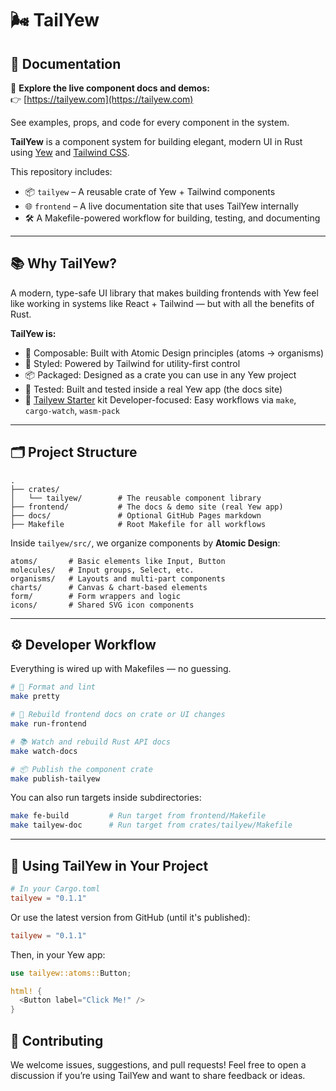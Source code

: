 <!-- README.md -->
# 🌬️ TailYew

## 📘 Documentation

🧪 **Explore the live component docs and demos:**  
👉 [https://tailyew.com](https://tailyew.com)

See examples, props, and code for every component in the system.


**TailYew** is a component system for building elegant, modern UI in Rust using [Yew](https://yew.rs/) and [Tailwind CSS](https://tailwindcss.com/).

This repository includes:

- 📦 `tailyew` – A reusable crate of Yew + Tailwind components
- 🌐 `frontend` – A live documentation site that uses TailYew internally
- 🛠️ A Makefile-powered workflow for building, testing, and documenting

---

## 📚 Why TailYew?

A modern, type-safe UI library that makes building frontends with Yew feel like working in systems like React + Tailwind — but with all the benefits of Rust.

**TailYew is:**

- 🔩 Composable: Built with Atomic Design principles (atoms → organisms)
- 💅 Styled: Powered by Tailwind for utility-first control
- 📦 Packaged: Designed as a crate you can use in any Yew project
- 🧪 Tested: Built and tested inside a real Yew app (the docs site)
- 🧰 [Tailyew Starter](https://github.com/apjames93/tailyew-starter) kit Developer-focused: Easy workflows via `make`, `cargo-watch`, `wasm-pack`

---

## 🗂️ Project Structure

```
.
├── crates/
│   └── tailyew/        # The reusable component library
├── frontend/           # The docs & demo site (real Yew app)
├── docs/               # Optional GitHub Pages markdown
├── Makefile            # Root Makefile for all workflows
```

Inside `tailyew/src/`, we organize components by **Atomic Design**:

```
atoms/       # Basic elements like Input, Button
molecules/   # Input groups, Select, etc.
organisms/   # Layouts and multi-part components
charts/      # Canvas & chart-based elements
form/        # Form wrappers and logic
icons/       # Shared SVG icon components
```

---

## ⚙️ Developer Workflow

Everything is wired up with Makefiles — no guessing.

```bash
# 📐 Format and lint
make pretty

# 🔁 Rebuild frontend docs on crate or UI changes
make run-frontend

# 📚 Watch and rebuild Rust API docs
make watch-docs

# 📦 Publish the component crate
make publish-tailyew
```

You can also run targets inside subdirectories:

```bash
make fe-build         # Run target from frontend/Makefile
make tailyew-doc      # Run target from crates/tailyew/Makefile
```

---

## 🧱 Using TailYew in Your Project

```toml
# In your Cargo.toml
tailyew = "0.1.1"
```

Or use the latest version from GitHub (until it's published):

```toml
tailyew = "0.1.1"
```

Then, in your Yew app:

```rust
use tailyew::atoms::Button;

html! {
  <Button label="Click Me!" />
}
```


## 🤝 Contributing

We welcome issues, suggestions, and pull requests! Feel free to open a discussion if you’re using TailYew and want to share feedback or ideas.

